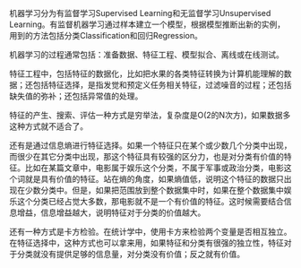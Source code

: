 机器学习分为有监督学习Supervised Learning和无监督学习Unsupervised Learning。有监督机器学习通过样本建立一个模型，根据模型推断出新的实例，用到的方法包括分类Classification和回归Regression。

机器学习的过程通常包括：准备数据、特征工程、模型拟合、离线或在线测试。

特征工程中，包括特征的数据化，比如把水果的各类特征转换为计算机能理解的数据；还包括特征选择，是指发觉和预定义任务相关特征，过滤噪音的过程；还包括缺失值的弥补；还包括异常值的处理。

特征的产生、搜索、评估一种方式是穷举法，复杂度是O(2的N次方)，如果数据多这种方式就不适合了。

还有是通过信息熵进行特征选择。如果一个特征只在某个或少数几个分类中出现，而很少在其它分类中出现，那这个特征具有较强的区分力，也是对分类有价值的特征。比如在某篇文章中，电影属于娱乐这个分类，不属于军事或政治分类，电影这个词就是具有价值的特征。站在熵的角度，如果熵值低，说明这个特征的数据只出现在少数分类中。但是，如果把范围放到整个数据集中时，如果在整个数据集中娱乐这个分类已经占觉大多数，那电影就不是一个有价值的特征。这时候需要结合信息增益，信息增益越大，说明特征对于分类的价值越大。

还有一种方式是卡方检验。在统计学中，使用卡方来检验两个变量是否相互独立。在特征选择中，这种方式也可以拿来用，如果特征和分类有很强的独立性，特征对于分类就没有提供足够的信息量，对分类没有价值；反之就有价值。